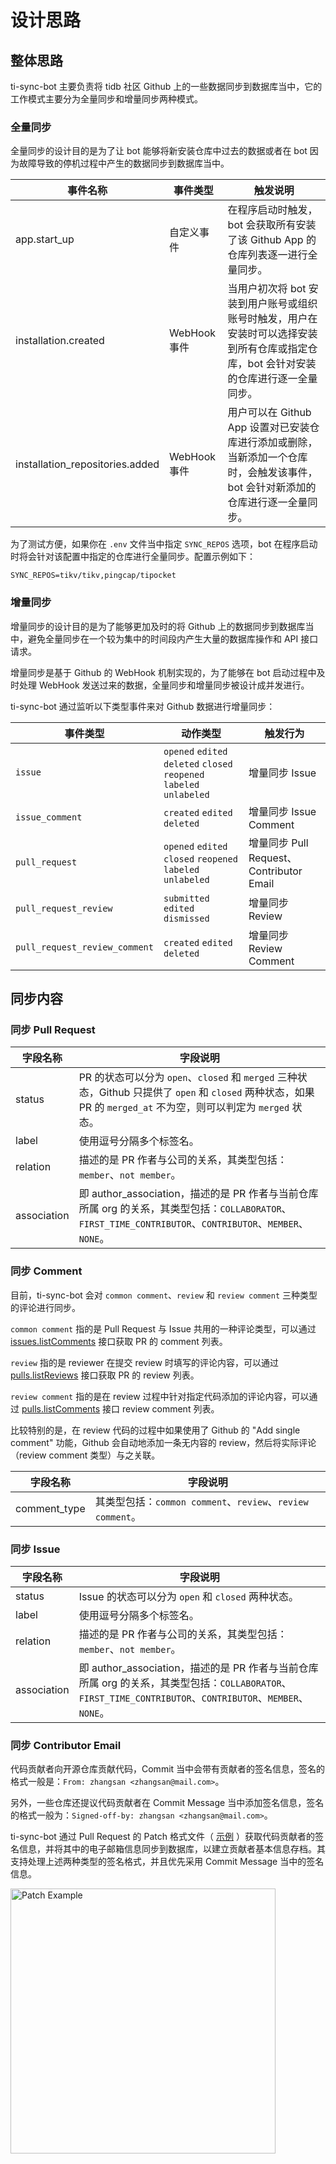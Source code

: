 # 设计思路

## 整体思路

ti-sync-bot 主要负责将 tidb 社区 Github 上的一些数据同步到数据库当中，它的工作模式主要分为全量同步和增量同步两种模式。

### 全量同步

全量同步的设计目的是为了让 bot 能够将新安装仓库中过去的数据或者在 bot 因为故障导致的停机过程中产生的数据同步到数据库当中。

| 事件名称                         | 事件类型     | 触发说明                                   |
| ------------------------------- | ----------- | ----------------------------------------- |
| app.start_up                    | 自定义事件    | 在程序启动时触发，bot 会获取所有安装了该 Github App 的仓库列表逐一进行全量同步。 |
| installation.created            | WebHook 事件 | 当用户初次将 bot 安装到用户账号或组织账号时触发，用户在安装时可以选择安装到所有仓库或指定仓库，bot 会针对安装的仓库进行逐一全量同步。 |
| installation_repositories.added | WebHook 事件 | 用户可以在 Github App 设置对已安装仓库进行添加或删除，当新添加一个仓库时，会触发该事件，bot 会针对新添加的仓库进行逐一全量同步。 |

为了测试方便，如果你在 `.env` 文件当中指定 `SYNC_REPOS` 选项，bot 在程序启动时将会针对该配置中指定的仓库进行全量同步。配置示例如下：

```
SYNC_REPOS=tikv/tikv,pingcap/tipocket
```

### 增量同步

增量同步的设计目的是为了能够更加及时的将 Github 上的数据同步到数据库当中，避免全量同步在一个较为集中的时间段内产生大量的数据库操作和 API 接口请求。

增量同步是基于 Github 的 WebHook 机制实现的，为了能够在 bot 启动过程中及时处理 WebHook 发送过来的数据，全量同步和增量同步被设计成并发进行。

ti-sync-bot 通过监听以下类型事件来对 Github 数据进行增量同步：

| 事件类型          | 动作类型      | 触发行为     |
| --------------- | ----------- | ----------- |
| `issue`         | `opened` `edited` `deleted` `closed` `reopened` `labeled` `unlabeled`  | 增量同步 Issue          |
| `issue_comment` | `created` `edited` `deleted`                                           | 增量同步 Issue Comment  |
| `pull_request`  | `opened` `edited` `closed` `reopened` `labeled` `unlabeled`            | 增量同步 Pull Request、Contributor Email |
| `pull_request_review`         | `submitted` `edited` `dismissed`                         | 增量同步 Review         |
| `pull_request_review_comment` | `created` `edited` `deleted`                             | 增量同步 Review Comment |

## 同步内容

### 同步 Pull Request

| 字段名称         | 字段说明     |
| --------------- | ----------- |
| status          | PR 的状态可以分为 `open`、`closed` 和 `merged` 三种状态，Github 只提供了 `open` 和 `closed` 两种状态，如果 PR 的 `merged_at` 不为空，则可以判定为 `merged` 状态。 |
| label           | 使用逗号分隔多个标签名。 |
| relation        | 描述的是 PR 作者与公司的关系，其类型包括：`member`、`not member`。 |
| association     | 即 author_association，描述的是 PR 作者与当前仓库所属 org 的关系，其类型包括：`COLLABORATOR`、`FIRST_TIME_CONTRIBUTOR`、`CONTRIBUTOR`、`MEMBER`、`NONE`。 |

### 同步 Comment

目前，ti-sync-bot 会对 `common comment`、`review` 和 `review comment` 三种类型的评论进行同步。

`common comment` 指的是 Pull Request 与 Issue 共用的一种评论类型，可以通过 [issues.listComments](https://docs.github.com/en/free-pro-team@latest/rest/reference/issues#list-issue-comments) 接口获取 PR 的 comment 列表。

`review` 指的是 reviewer 在提交 review 时填写的评论内容，可以通过 [pulls.listReviews](https://docs.github.com/en/free-pro-team@latest/rest/reference/pulls#list-reviews-for-a-pull-request) 接口获取 PR 的 review 列表。

`review comment` 指的是在 review 过程中针对指定代码添加的评论内容，可以通过 [pulls.listComments](https://docs.github.com/en/free-pro-team@latest/rest/reference/pulls#get-a-review-comment-for-a-pull-request) 接口 review comment 列表。

比较特别的是，在 review 代码的过程中如果使用了 Github 的 "Add single comment" 功能，Github 会自动地添加一条无内容的 review，然后将实际评论（review comment 类型）与之关联。

| 字段名称         | 字段说明     |
| --------------- | ----------- |
| comment_type    | 其类型包括：`common comment`、`review`、`review comment`。 |

### 同步 Issue

| 字段名称         | 字段说明     |
| --------------- | ----------- |
| status          | Issue 的状态可以分为 `open` 和 `closed` 两种状态。 |
| label           | 使用逗号分隔多个标签名。 |
| relation        | 描述的是 PR 作者与公司的关系，其类型包括：`member`、`not member`。 |
| association     | 即 author_association，描述的是 PR 作者与当前仓库所属 org 的关系，其类型包括：`COLLABORATOR`、`FIRST_TIME_CONTRIBUTOR`、`CONTRIBUTOR`、`MEMBER`、`NONE`。 |

### 同步 Contributor Email

代码贡献者向开源仓库贡献代码，Commit 当中会带有贡献者的签名信息，签名的格式一般是：`From: zhangsan <zhangsan@mail.com>`。

另外，一些仓库还提议代码贡献者在 Commit Message 当中添加签名信息，签名的格式一般为：`Signed-off-by: zhangsan <zhangsan@mail.com>`。

ti-sync-bot 通过 Pull Request 的 Patch 格式文件（ [示例](https://patch-diff.githubusercontent.com/raw/tikv/tikv/pull/9385.patch) ）获取代码贡献者的签名信息，并将其中的电子邮箱信息同步到数据库，以建立贡献者基本信息存档。其支持处理上述两种类型的签名格式，并且优先采用 Commit Message 当中的签名信息。

<img width="424" alt="Patch Example" src="https://user-images.githubusercontent.com/5086433/104900941-ae1dae00-59b7-11eb-959a-5bea44ae5410.png">



